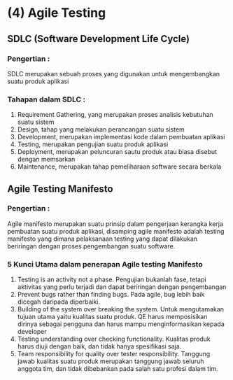 # (4) Agile Testing

## SDLC (Software Development Life Cycle)

### Pengertian :
SDLC merupakan sebuah proses yang digunakan untuk mengembangkan suatu produk aplikasi

### Tahapan dalam SDLC :
1. Requirement Gathering, yang merupakan proses analisis kebutuhan suatu sistem
2. Design, tahap yang melakukan perancangan suatu sistem
3. Development, merupakan implementasi kode dalam pembuatan aplikasi
4. Testing, merupakan pengujian suatu produk aplikasi
5. Deployment, merupakan peluncuran sautu produk atau biasa disebut dengan memsarkan
6. Maintenance, merupakan tahap pemeliharaan software secara berkala

## Agile Testing Manifesto

### Pengertian :
Agile manifesto merupakan suatu prinsip dalam pengerjaan kerangka kerja pembuatan suatu produk aplikasi, disamping agile manifesto adalah testing manifesto yang dimana pelaksanaan testing yang dapat dilakukan beriringan dengan proses pengembangan suatu software.

### 5 Kunci Utama dalam penerapan Agile testing Manifesto
1. Testing is an activity not a phase. Pengujian bukanlah fase, tetapi aktivitas yang perlu terjadi dan dapat beriringan dengan pengembangan
2. Prevent bugs rather than finding bugs. Pada agile, bug lebih baik dicegah daripada diperbaiki.
3. Building of the system over breaking the system. Untuk mengutamakan tujuan utama yaitu kualitas suatu produk. QE harus memposisikan dirinya sebagai pengguna dan harus mampu menginformasikan kepada developer
4. Testing understanding over checking functionality. Kualitas produk harus diuji dengan baik, dan tidak hanya spesifikasi saja.
5. Team responsibility for quality over tester responsibility. Tanggung jawab kualitas suatu produk merupakan tanggung jawab seluruh anggota tim, dan tidak dibebankan pada salah satu profesi dalam tim.